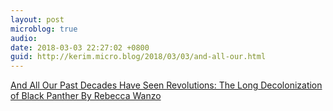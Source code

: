 ```yaml
---
layout: post
microblog: true
audio: 
date: 2018-03-03 22:27:02 +0800
guid: http://kerim.micro.blog/2018/03/03/and-all-our.html
---
```

[And All Our Past Decades Have Seen Revolutions: The Long Decolonization of Black Panther By Rebecca Wanzo](http://www.theblackscholar.org/past-decades-seen-revolutions-long-decolonization-black-panther-rebecca-wanzo/)
